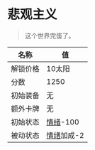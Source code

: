 # 悲观主义  
> 这个世界完蛋了。  
  
名称  |  值  
----  |  ----  
解锁价格  |  10太阳  
分数  |  1250  
初始装备  |  无  
额外卡牌  |  无  
初始状态  |  [情绪](Morale.md)-100  
被动状态  |  [情绪](Morale.md)加成-2  
